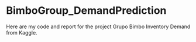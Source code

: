 # BimboGroup_DemandPrediction
Here are my code and report for the project Grupo Bimbo Inventory Demand from Kaggle.
